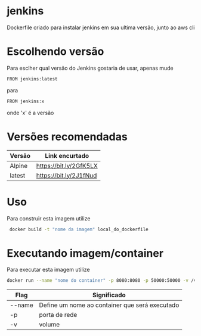# jenkins

Dockerfile criado para instalar jenkins em sua ultima versão, junto ao aws cli

# Escolhendo versão
Para esclher qual versão do Jenkins gostaria de usar, apenas mude 

```sh
FROM jenkins:latest
```

para

```sh
FROM jenkins:x
```

onde 'x' é a versão

# Versões recomendadas

| Versão | Link encurtado |
|--------|------|
| Alpine | https://bit.ly/2GfK5LX|
| latest | https://bit.ly/2J1fNud|

# Uso
Para construir esta imagem utilize

```sh
 docker build -t "nome da imagem" local_do_dockerfile
 ```

 # Executando imagem/container
 Para executar esta imagem utilize

 ```sh
 docker run --name "nome do container" -p 8080:8080 -p 50000:50000 -v /var/jenkins_home "NOME DA IMAGEM"
 ```
 
| Flag   | Significado |
|--------|-------------|
| --name | Define um nome ao container que será executado|
| -p     | porta de rede |
| -v     | volume

